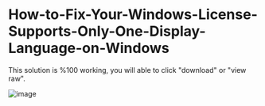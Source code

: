 # How-to-Fix-Your-Windows-License-Supports-Only-One-Display-Language-on-Windows

This solution is %100 working, you will able to click "download" or "view raw".

![image](https://user-images.githubusercontent.com/89155137/142625824-f0a24c2e-535b-43bd-a8d1-cbc6ff30d02d.png)
